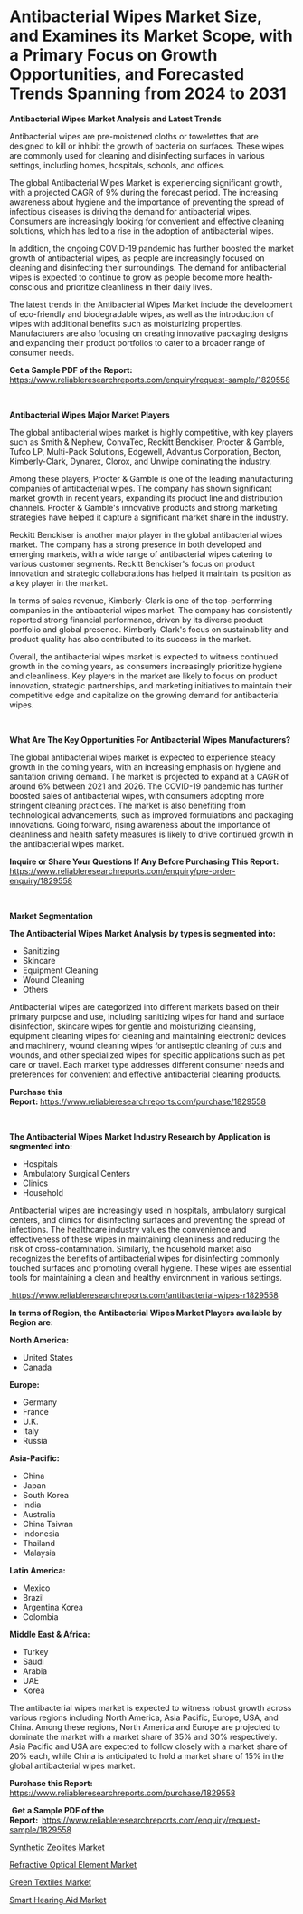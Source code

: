 <p><h1>Antibacterial Wipes Market Size, and Examines its Market Scope, with a Primary Focus on Growth Opportunities, and Forecasted Trends Spanning from 2024 to 2031</h1></p><p><strong>Antibacterial Wipes Market Analysis and Latest Trends</strong></p>
<p><p>Antibacterial wipes are pre-moistened cloths or towelettes that are designed to kill or inhibit the growth of bacteria on surfaces. These wipes are commonly used for cleaning and disinfecting surfaces in various settings, including homes, hospitals, schools, and offices.</p><p>The global Antibacterial Wipes Market is experiencing significant growth, with a projected CAGR of 9% during the forecast period. The increasing awareness about hygiene and the importance of preventing the spread of infectious diseases is driving the demand for antibacterial wipes. Consumers are increasingly looking for convenient and effective cleaning solutions, which has led to a rise in the adoption of antibacterial wipes.</p><p>In addition, the ongoing COVID-19 pandemic has further boosted the market growth of antibacterial wipes, as people are increasingly focused on cleaning and disinfecting their surroundings. The demand for antibacterial wipes is expected to continue to grow as people become more health-conscious and prioritize cleanliness in their daily lives.</p><p>The latest trends in the Antibacterial Wipes Market include the development of eco-friendly and biodegradable wipes, as well as the introduction of wipes with additional benefits such as moisturizing properties. Manufacturers are also focusing on creating innovative packaging designs and expanding their product portfolios to cater to a broader range of consumer needs.</p></p>
<p><strong>Get a Sample PDF of the Report:&nbsp;</strong> <a href="https://www.reliableresearchreports.com/enquiry/request-sample/1829558">https://www.reliableresearchreports.com/enquiry/request-sample/1829558</a></p>
<p>&nbsp;</p>
<p><strong>Antibacterial Wipes Major Market Players</strong></p>
<p><p>The global antibacterial wipes market is highly competitive, with key players such as Smith & Nephew, ConvaTec, Reckitt Benckiser, Procter & Gamble, Tufco LP, Multi-Pack Solutions, Edgewell, Advantus Corporation, Becton, Kimberly-Clark, Dynarex, Clorox, and Unwipe dominating the industry.</p><p>Among these players, Procter & Gamble is one of the leading manufacturing companies of antibacterial wipes. The company has shown significant market growth in recent years, expanding its product line and distribution channels. Procter & Gamble's innovative products and strong marketing strategies have helped it capture a significant market share in the industry.</p><p>Reckitt Benckiser is another major player in the global antibacterial wipes market. The company has a strong presence in both developed and emerging markets, with a wide range of antibacterial wipes catering to various customer segments. Reckitt Benckiser's focus on product innovation and strategic collaborations has helped it maintain its position as a key player in the market.</p><p>In terms of sales revenue, Kimberly-Clark is one of the top-performing companies in the antibacterial wipes market. The company has consistently reported strong financial performance, driven by its diverse product portfolio and global presence. Kimberly-Clark's focus on sustainability and product quality has also contributed to its success in the market.</p><p>Overall, the antibacterial wipes market is expected to witness continued growth in the coming years, as consumers increasingly prioritize hygiene and cleanliness. Key players in the market are likely to focus on product innovation, strategic partnerships, and marketing initiatives to maintain their competitive edge and capitalize on the growing demand for antibacterial wipes.</p></p>
<p>&nbsp;</p>
<p><strong>What Are The Key Opportunities For Antibacterial Wipes Manufacturers?</strong></p>
<p><p>The global antibacterial wipes market is expected to experience steady growth in the coming years, with an increasing emphasis on hygiene and sanitation driving demand. The market is projected to expand at a CAGR of around 6% between 2021 and 2026. The COVID-19 pandemic has further boosted sales of antibacterial wipes, with consumers adopting more stringent cleaning practices. The market is also benefiting from technological advancements, such as improved formulations and packaging innovations. Going forward, rising awareness about the importance of cleanliness and health safety measures is likely to drive continued growth in the antibacterial wipes market.</p></p>
<p><strong>Inquire or Share Your Questions If Any Before Purchasing This Report:</strong> <a href="https://www.reliableresearchreports.com/enquiry/pre-order-enquiry/1829558">https://www.reliableresearchreports.com/enquiry/pre-order-enquiry/1829558</a></p>
<p>&nbsp;</p>
<p><strong>Market Segmentation</strong></p>
<p><strong>The Antibacterial Wipes Market Analysis by types is segmented into:</strong></p>
<p><ul><li>Sanitizing</li><li>Skincare</li><li>Equipment Cleaning</li><li>Wound Cleaning</li><li>Others</li></ul></p>
<p><p>Antibacterial wipes are categorized into different markets based on their primary purpose and use, including sanitizing wipes for hand and surface disinfection, skincare wipes for gentle and moisturizing cleansing, equipment cleaning wipes for cleaning and maintaining electronic devices and machinery, wound cleaning wipes for antiseptic cleaning of cuts and wounds, and other specialized wipes for specific applications such as pet care or travel. Each market type addresses different consumer needs and preferences for convenient and effective antibacterial cleaning products.</p></p>
<p><strong>Purchase this Report:&nbsp;</strong><a href="https://www.reliableresearchreports.com/purchase/1829558">https://www.reliableresearchreports.com/purchase/1829558</a></p>
<p>&nbsp;</p>
<p><strong>The Antibacterial Wipes Market Industry Research by Application is segmented into:</strong></p>
<p><ul><li>Hospitals</li><li>Ambulatory Surgical Centers</li><li>Clinics</li><li>Household</li></ul></p>
<p><p>Antibacterial wipes are increasingly used in hospitals, ambulatory surgical centers, and clinics for disinfecting surfaces and preventing the spread of infections. The healthcare industry values the convenience and effectiveness of these wipes in maintaining cleanliness and reducing the risk of cross-contamination. Similarly, the household market also recognizes the benefits of antibacterial wipes for disinfecting commonly touched surfaces and promoting overall hygiene. These wipes are essential tools for maintaining a clean and healthy environment in various settings.</p></p>
<p><a href="https://www.reliableresearchreports.com/antibacterial-wipes-r1829558">&nbsp;https://www.reliableresearchreports.com/antibacterial-wipes-r1829558</a></p>
<p><strong>In terms of Region, the Antibacterial Wipes Market Players available by Region are:</strong></p>
<p>
    <p> <strong> North America: </strong>
        <ul>
            <li>United States</li>
            <li>Canada</li>
        </ul>
        </p> 
    <p> <strong> Europe: </strong>
        <ul>
            <li>Germany</li>
            <li>France</li>
            <li>U.K.</li>
            <li>Italy</li>
            <li>Russia</li>
        </ul>
        </p> 
    <p> <strong> Asia-Pacific: </strong>
        <ul>
            <li>China</li>
            <li>Japan</li>
            <li>South Korea</li>
            <li>India</li>
            <li>Australia</li>
            <li>China Taiwan</li>
            <li>Indonesia</li>
            <li>Thailand</li>
            <li>Malaysia</li>
        </ul>
        </p> 
    <p> <strong> Latin America: </strong>
        <ul>
            <li>Mexico</li>
            <li>Brazil</li>
            <li>Argentina Korea</li>
            <li>Colombia</li>
        </ul>
        </p> 
    <p> <strong> Middle East & Africa: </strong>
        <ul>
            <li>Turkey</li>
            <li>Saudi</li>
            <li>Arabia</li>
            <li>UAE</li>
            <li>Korea</li>
        </ul>
    </p>
    </p>
<p><p>The antibacterial wipes market is expected to witness robust growth across various regions including North America, Asia Pacific, Europe, USA, and China. Among these regions, North America and Europe are projected to dominate the market with a market share of 35% and 30% respectively. Asia Pacific and USA are expected to follow closely with a market share of 20% each, while China is anticipated to hold a market share of 15% in the global antibacterial wipes market.</p></p>
<p><strong>Purchase this Report: </strong><a href="https://www.reliableresearchreports.com/purchase/1829558">https://www.reliableresearchreports.com/purchase/1829558</a></p>
<p>&nbsp;<strong>Get a Sample PDF of the Report:&nbsp;&nbsp;</strong><a href="https://www.reliableresearchreports.com/enquiry/request-sample/1829558">https://www.reliableresearchreports.com/enquiry/request-sample/1829558</a></p>
<p><strong></strong></p>
<p><p><a href="https://medium.com/@max.sanderson5645/insights-into-the-synthetic-zeolites-industry-market-financial-status-market-size-and-revenue-89389fa4cde5">Synthetic Zeolites Market</a></p><p><a href="https://github.com/gulaimolin/Market-Research-Report-List-5/blob/main/refractive-optical-element-market.md">Refractive Optical Element Market</a></p><p><a href="https://medium.com/@millerjimk/global-green-textiles-market-sector-types-applications-market-player-strategies-regional-growth-744f260e43bb">Green Textiles Market</a></p><p><a href="https://github.com/mauripalmi/Market-Research-Report-List-4/blob/main/smart-hearing-aid-market.md">Smart Hearing Aid Market</a></p></p>